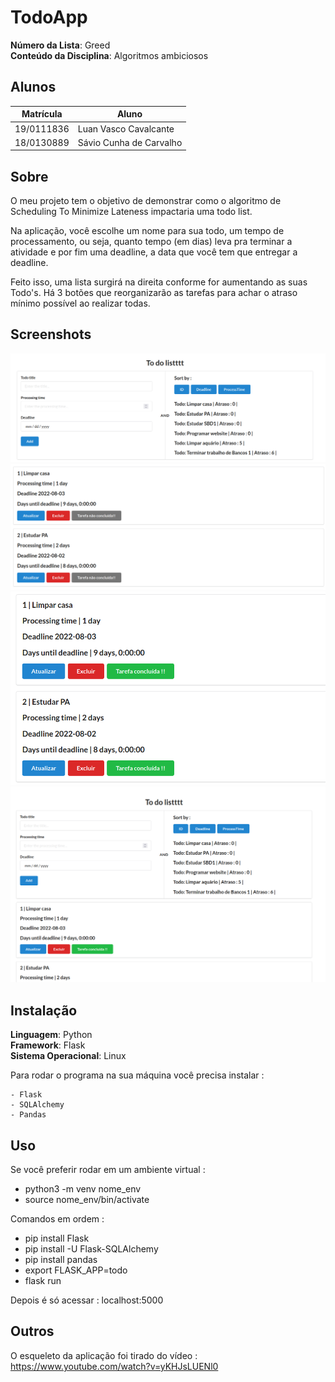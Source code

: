 # TodoApp

**Número da Lista**: Greed<br>
**Conteúdo da Disciplina**: Algoritmos ambiciosos<br>

## Alunos
|Matrícula | Aluno |
| -- | -- |
| 19/0111836  |  Luan Vasco Cavalcante |
| 18/0130889  |  Sávio Cunha de Carvalho |

## Sobre 
O meu projeto tem o objetivo de demonstrar como o algoritmo de Scheduling To Minimize Lateness impactaria uma todo list.

Na aplicação, você escolhe um nome para sua todo, um tempo de processamento, ou seja, quanto tempo (em dias) leva pra terminar a atividade e por fim uma deadline, a data que você tem que entregar a deadline.

Feito isso, uma lista surgirá na direita conforme for aumentando as suas Todo's. Há 3 botões que reorganizarão as tarefas para achar o atraso mínimo possível ao realizar todas.

## Screenshots

![alt text](https://github.com/projeto-de-algoritmos/Greed_TodoList/blob/master/media/foto1.png)
![alt text](https://github.com/projeto-de-algoritmos/Greed_TodoList/blob/master/media/foto2.png)
![alt text](https://github.com/projeto-de-algoritmos/Greed_TodoList/blob/master/media/foto3.png)
![alt text](https://github.com/projeto-de-algoritmos/Greed_TodoList/blob/master/media/foto4.png)

## Instalação 
**Linguagem**: Python<br>
**Framework**: Flask<br>
**Sistema Operacional**: Linux<br>

Para rodar o programa na sua máquina você precisa instalar :

    - Flask
    - SQLAlchemy
    - Pandas 


## Uso 
Se você preferir rodar em um ambiente virtual :

 - python3 -m venv nome_env
 - source nome_env/bin/activate

Comandos em ordem :

 - pip install Flask
 - pip install -U Flask-SQLAlchemy
 - pip install pandas
 - export FLASK_APP=todo
 - flask run
 
Depois é só acessar : localhost:5000


## Outros 
O esqueleto da aplicação foi tirado do vídeo : https://www.youtube.com/watch?v=yKHJsLUENl0




